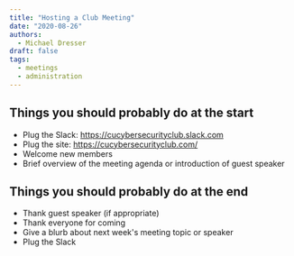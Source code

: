 ```yaml
---
title: "Hosting a Club Meeting"
date: "2020-08-26"
authors:
  - Michael Dresser
draft: false
tags:
  - meetings
  - administration
---
```


## Things you should probably do at the start
- Plug the Slack: https://cucybersecurityclub.slack.com
- Plug the site: https://cucybersecurityclub.com/
- Welcome new members
- Brief overview of the meeting agenda or introduction of guest speaker

## Things you should probably do at the end
- Thank guest speaker (if appropriate)
- Thank everyone for coming
- Give a blurb about next week's meeting topic or speaker
- Plug the Slack
